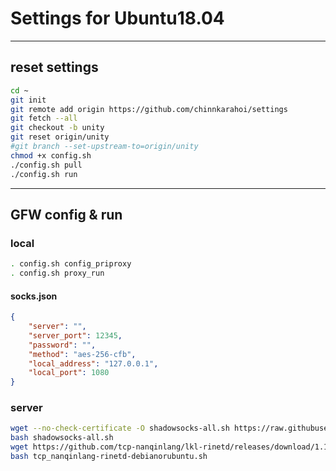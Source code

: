 # Settings for Ubuntu18.04
-----------------------------
## reset settings
```sh
cd ~
git init
git remote add origin https://github.com/chinnkarahoi/settings
git fetch --all
git checkout -b unity
git reset origin/unity
#git branch --set-upstream-to=origin/unity
chmod +x config.sh
./config.sh pull
./config.sh run
```
-----------------------------

## GFW config & run
### local
```sh
. config.sh config_priproxy
. config.sh proxy_run
```
#### socks.json
```json
{
	"server": "",
	"server_port": 12345,
	"password": "",
	"method": "aes-256-cfb",
	"local_address": "127.0.0.1",
	"local_port": 1080
}
```
### server
```sh
wget --no-check-certificate -O shadowsocks-all.sh https://raw.githubusercontent.com/teddysun/shadowsocks_install/master/shadowsocks-all.sh
bash shadowsocks-all.sh
wget https://github.com/tcp-nanqinlang/lkl-rinetd/releases/download/1.1.0/tcp_nanqinlang-rinetd-debianorubuntu.sh
bash tcp_nanqinlang-rinetd-debianorubuntu.sh
```
